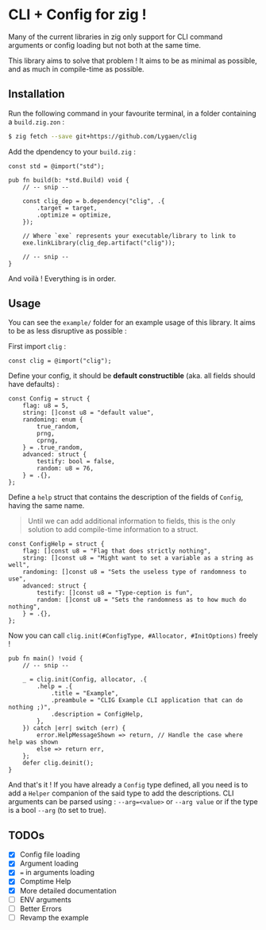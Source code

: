 # CLI + Config for zig !

Many of the current libraries in zig only support for CLI command arguments or config loading but not both at the same time.

This library aims to solve that problem ! It aims to be as minimal as possible, and as much in compile-time as possible.

## Installation
Run the following command in your favourite terminal, in a folder containing a `build.zig.zon` :
```sh
$ zig fetch --save git+https://github.com/Lygaen/clig
```

Add the dpendency to your `build.zig` :
```zig
const std = @import("std");

pub fn build(b: *std.Build) void {
    // -- snip --

    const clig_dep = b.dependency("clig", .{
        .target = target,
        .optimize = optimize,
    });

    // Where `exe` represents your executable/library to link to
    exe.linkLibrary(clig_dep.artifact("clig"));

    // -- snip --
}
```

And voilà ! Everything is in order.

## Usage
You can see the `example/` folder for an example usage of this library. It aims to be as less disruptive as possible :

First import `clig` :
```zig
const clig = @import("clig");
```

Define your config, it should be **default constructible** (aka. all fields should have defaults) :
```zig
const Config = struct {
    flag: u8 = 5,
    string: []const u8 = "default value",
    randoming: enum {
        true_random,
        prng,
        cprng,
    } = .true_random,
    advanced: struct {
        testify: bool = false,
        random: u8 = 76,
    } = .{},
};
```

Define a `help` struct that contains the description of the fields of `Config`, having the same name. 
> Until we can add additional information to fields, this is the only solution to add compile-time information
> to a struct.
```zig
const ConfigHelp = struct {
    flag: []const u8 = "Flag that does strictly nothing",
    string: []const u8 = "Might want to set a variable as a string as well",
    randoming: []const u8 = "Sets the useless type of randomness to use",
    advanced: struct {
        testify: []const u8 = "Type-ception is fun",
        random: []const u8 = "Sets the randomness as to how much do nothing",
    } = .{},
};
```

Now you can call `clig.init(#ConfigType, #Allocator, #InitOptions)` freely !
```zig
pub fn main() !void {
    // -- snip --

    _ = clig.init(Config, allocator, .{
        .help = .{
            .title = "Example",
            .preambule = "CLIG Example CLI application that can do nothing ;)",
            .description = ConfigHelp,
        },
    }) catch |err| switch (err) {
        error.HelpMessageShown => return, // Handle the case where help was shown
        else => return err,
    };
    defer clig.deinit();
}
```

And that's it ! If you have already a `Config` type defined, all you need is to add a `Helper` companion of the said type to add the descriptions.
CLI arguments can be parsed using :
`--arg=<value>` or `--arg value` or if the type is a bool `--arg` (to set to true).


## TODOs
- [x] Config file loading
- [x] Argument loading
- [x] `=` in arguments loading
- [x] Comptime Help
- [x] More detailed documentation
- [ ] ENV arguments
- [ ] Better Errors
- [ ] Revamp the example